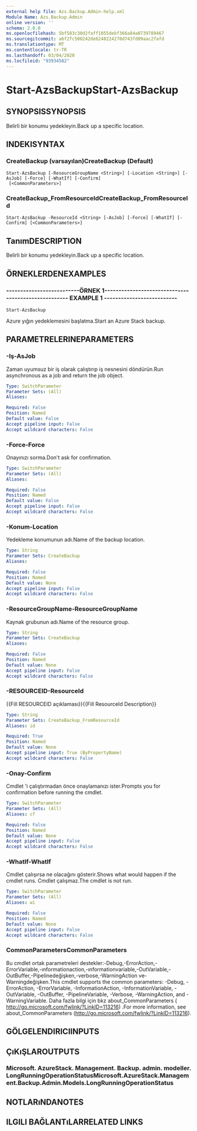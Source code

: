 ```yaml
---
external help file: Azs.Backup.Admin-help.xml
Module Name: Azs.Backup.Admin
online version: ''
schema: 2.0.0
ms.openlocfilehash: 5bf583c30d2faff1055debf366a84a0739789467
ms.sourcegitcommit: a6f2fc500242de6248224278d743fd09aac2fafd
ms.translationtype: MT
ms.contentlocale: tr-TR
ms.lasthandoff: 03/04/2020
ms.locfileid: "93934582"
---
```

# <span data-ttu-id="1a1f9-101">Start-AzsBackup</span><span class="sxs-lookup"><span data-stu-id="1a1f9-101">Start-AzsBackup</span></span>

## <span data-ttu-id="1a1f9-102">SYNOPSIS</span><span class="sxs-lookup"><span data-stu-id="1a1f9-102">SYNOPSIS</span></span>
<span data-ttu-id="1a1f9-103">Belirli bir konumu yedekleyin.</span><span class="sxs-lookup"><span data-stu-id="1a1f9-103">Back up a specific location.</span></span>

## <span data-ttu-id="1a1f9-104">INDEKI</span><span class="sxs-lookup"><span data-stu-id="1a1f9-104">SYNTAX</span></span>

### <span data-ttu-id="1a1f9-105">CreateBackup (varsayılan)</span><span class="sxs-lookup"><span data-stu-id="1a1f9-105">CreateBackup (Default)</span></span>
```
Start-AzsBackup [-ResourceGroupName <String>] [-Location <String>] [-AsJob] [-Force] [-WhatIf] [-Confirm]
 [<CommonParameters>]
```

### <span data-ttu-id="1a1f9-106">CreateBackup_FromResourceId</span><span class="sxs-lookup"><span data-stu-id="1a1f9-106">CreateBackup_FromResourceId</span></span>
```
Start-AzsBackup -ResourceId <String> [-AsJob] [-Force] [-WhatIf] [-Confirm] [<CommonParameters>]
```

## <span data-ttu-id="1a1f9-107">Tanım</span><span class="sxs-lookup"><span data-stu-id="1a1f9-107">DESCRIPTION</span></span>
<span data-ttu-id="1a1f9-108">Belirli bir konumu yedekleyin.</span><span class="sxs-lookup"><span data-stu-id="1a1f9-108">Back up a specific location.</span></span>

## <span data-ttu-id="1a1f9-109">ÖRNEKLERDEN</span><span class="sxs-lookup"><span data-stu-id="1a1f9-109">EXAMPLES</span></span>

### <span data-ttu-id="1a1f9-110">--------------------------ÖRNEK 1--------------------------</span><span class="sxs-lookup"><span data-stu-id="1a1f9-110">-------------------------- EXAMPLE 1 --------------------------</span></span>
```
Start-AzsBackup
```

<span data-ttu-id="1a1f9-111">Azure yığın yedeklemesini başlatma.</span><span class="sxs-lookup"><span data-stu-id="1a1f9-111">Start an Azure Stack backup.</span></span>

## <span data-ttu-id="1a1f9-112">PARAMETRELERINE</span><span class="sxs-lookup"><span data-stu-id="1a1f9-112">PARAMETERS</span></span>

### <span data-ttu-id="1a1f9-113">-Iş</span><span class="sxs-lookup"><span data-stu-id="1a1f9-113">-AsJob</span></span>
<span data-ttu-id="1a1f9-114">Zaman uyumsuz bir iş olarak çalıştırıp iş nesnesini döndürün.</span><span class="sxs-lookup"><span data-stu-id="1a1f9-114">Run asynchronous as a job and return the job object.</span></span>

```yaml
Type: SwitchParameter
Parameter Sets: (All)
Aliases: 

Required: False
Position: Named
Default value: False
Accept pipeline input: False
Accept wildcard characters: False
```

### <span data-ttu-id="1a1f9-115">-Force</span><span class="sxs-lookup"><span data-stu-id="1a1f9-115">-Force</span></span>
<span data-ttu-id="1a1f9-116">Onayınızı sorma.</span><span class="sxs-lookup"><span data-stu-id="1a1f9-116">Don't ask for confirmation.</span></span>

```yaml
Type: SwitchParameter
Parameter Sets: (All)
Aliases: 

Required: False
Position: Named
Default value: False
Accept pipeline input: False
Accept wildcard characters: False
```

### <span data-ttu-id="1a1f9-117">-Konum</span><span class="sxs-lookup"><span data-stu-id="1a1f9-117">-Location</span></span>
<span data-ttu-id="1a1f9-118">Yedekleme konumunun adı.</span><span class="sxs-lookup"><span data-stu-id="1a1f9-118">Name of the backup location.</span></span>

```yaml
Type: String
Parameter Sets: CreateBackup
Aliases: 

Required: False
Position: Named
Default value: None
Accept pipeline input: False
Accept wildcard characters: False
```

### <span data-ttu-id="1a1f9-119">-ResourceGroupName</span><span class="sxs-lookup"><span data-stu-id="1a1f9-119">-ResourceGroupName</span></span>
<span data-ttu-id="1a1f9-120">Kaynak grubunun adı.</span><span class="sxs-lookup"><span data-stu-id="1a1f9-120">Name of the resource group.</span></span>

```yaml
Type: String
Parameter Sets: CreateBackup
Aliases: 

Required: False
Position: Named
Default value: None
Accept pipeline input: False
Accept wildcard characters: False
```

### <span data-ttu-id="1a1f9-121">-RESOURCEID</span><span class="sxs-lookup"><span data-stu-id="1a1f9-121">-ResourceId</span></span>
<span data-ttu-id="1a1f9-122">{{Fill RESOURCEID açıklaması}}</span><span class="sxs-lookup"><span data-stu-id="1a1f9-122">{{Fill ResourceId Description}}</span></span>

```yaml
Type: String
Parameter Sets: CreateBackup_FromResourceId
Aliases: id

Required: True
Position: Named
Default value: None
Accept pipeline input: True (ByPropertyName)
Accept wildcard characters: False
```

### <span data-ttu-id="1a1f9-123">-Onay</span><span class="sxs-lookup"><span data-stu-id="1a1f9-123">-Confirm</span></span>
<span data-ttu-id="1a1f9-124">Cmdlet 'i çalıştırmadan önce onaylamanızı ister.</span><span class="sxs-lookup"><span data-stu-id="1a1f9-124">Prompts you for confirmation before running the cmdlet.</span></span>

```yaml
Type: SwitchParameter
Parameter Sets: (All)
Aliases: cf

Required: False
Position: Named
Default value: None
Accept pipeline input: False
Accept wildcard characters: False
```

### <span data-ttu-id="1a1f9-125">-WhatIf</span><span class="sxs-lookup"><span data-stu-id="1a1f9-125">-WhatIf</span></span>
<span data-ttu-id="1a1f9-126">Cmdlet çalışırsa ne olacağını gösterir.</span><span class="sxs-lookup"><span data-stu-id="1a1f9-126">Shows what would happen if the cmdlet runs.</span></span>
<span data-ttu-id="1a1f9-127">Cmdlet çalışmaz.</span><span class="sxs-lookup"><span data-stu-id="1a1f9-127">The cmdlet is not run.</span></span>

```yaml
Type: SwitchParameter
Parameter Sets: (All)
Aliases: wi

Required: False
Position: Named
Default value: None
Accept pipeline input: False
Accept wildcard characters: False
```

### <span data-ttu-id="1a1f9-128">CommonParameters</span><span class="sxs-lookup"><span data-stu-id="1a1f9-128">CommonParameters</span></span>
<span data-ttu-id="1a1f9-129">Bu cmdlet ortak parametreleri destekler:-Debug,-ErrorAction,-ErrorVariable,-ınformationaction,-ınformationvariable,-OutVariable,-OutBuffer,-Pipelinedeğişken,-verbose,-WarningAction ve-Warningdeğişken.</span><span class="sxs-lookup"><span data-stu-id="1a1f9-129">This cmdlet supports the common parameters: -Debug, -ErrorAction, -ErrorVariable, -InformationAction, -InformationVariable, -OutVariable, -OutBuffer, -PipelineVariable, -Verbose, -WarningAction, and -WarningVariable.</span></span> <span data-ttu-id="1a1f9-130">Daha fazla bilgi için bkz about_CommonParameters ( http://go.microsoft.com/fwlink/?LinkID=113216) .</span><span class="sxs-lookup"><span data-stu-id="1a1f9-130">For more information, see about_CommonParameters (http://go.microsoft.com/fwlink/?LinkID=113216).</span></span>

## <span data-ttu-id="1a1f9-131">GÖLGELENDIRICI</span><span class="sxs-lookup"><span data-stu-id="1a1f9-131">INPUTS</span></span>

## <span data-ttu-id="1a1f9-132">ÇıKıŞLAR</span><span class="sxs-lookup"><span data-stu-id="1a1f9-132">OUTPUTS</span></span>

### <span data-ttu-id="1a1f9-133">Microsoft. AzureStack. Management. Backup. admin. modeller. LongRunningOperationStatus</span><span class="sxs-lookup"><span data-stu-id="1a1f9-133">Microsoft.AzureStack.Management.Backup.Admin.Models.LongRunningOperationStatus</span></span>

## <span data-ttu-id="1a1f9-134">NOTLARıNDA</span><span class="sxs-lookup"><span data-stu-id="1a1f9-134">NOTES</span></span>

## <span data-ttu-id="1a1f9-135">ILGILI BAĞLANTıLAR</span><span class="sxs-lookup"><span data-stu-id="1a1f9-135">RELATED LINKS</span></span>

